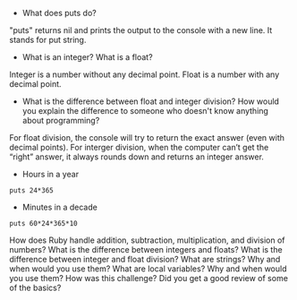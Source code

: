 * What does puts do?

"puts" returns nil and prints the output to the console with a new line. It stands for put string.

* What is an integer? What is a float?

Integer is a number without any decimal point. Float is a number with any decimal point.

* What is the difference between float and integer division? How would you explain the difference to someone who doesn't know anything about programming?

For float division, the console will try to return the exact answer (even with decimal points). For interger division, when the computer can’t get the “right” answer, it always rounds down and returns an integer answer.

* Hours in a year

``` puts 24*365 ```

* Minutes in a decade

``` puts 60*24*365*10 ```

How does Ruby handle addition, subtraction, multiplication, and division of numbers?
What is the difference between integers and floats?
What is the difference between integer and float division?
What are strings? Why and when would you use them?
What are local variables? Why and when would you use them?
How was this challenge? Did you get a good review of some of the basics?